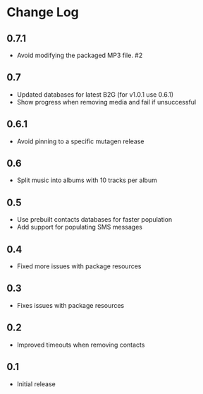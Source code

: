 # Change Log

## 0.7.1
* Avoid modifying the packaged MP3 file. #2

## 0.7
* Updated databases for latest B2G (for v1.0.1 use 0.6.1)
* Show progress when removing media and fail if unsuccessful

## 0.6.1
* Avoid pinning to a specific mutagen release

## 0.6
* Split music into albums with 10 tracks per album

## 0.5
* Use prebuilt contacts databases for faster population
* Add support for populating SMS messages

## 0.4
* Fixed more issues with package resources

## 0.3
* Fixes issues with package resources

## 0.2
* Improved timeouts when removing contacts

## 0.1
* Initial release
